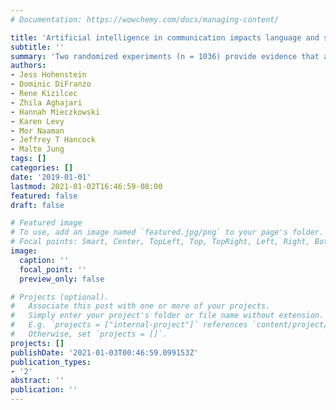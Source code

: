 ```yaml
---
# Documentation: https://wowchemy.com/docs/managing-content/

title: 'Artificial intelligence in communication impacts language and social relationships'
subtitle: ''
summary: 'Two randomized experiments (n = 1036) provide evidence that a commercially deployed AI changes how people interact with and perceive one another in pro-social and anti-social ways. We find that even though AI can increase communication efficiency and improve interpersonal perceptions, it risks changing users’ language production and continues to be viewed negatively. [(PDF - arXiv)](https://arxiv.org/pdf/2102.05756.pdf)'
authors:
- Jess Hohenstein
- Dominic DiFranzo
- Rene Kizilcec
- Zhila Aghajari
- Hannah Mieczkowski
- Karen Levy
- Mor Naaman
- Jeffrey T Hancock
- Malte Jung
tags: []
categories: []
date: '2019-01-01'
lastmod: 2021-01-02T16:46:59-08:00
featured: false
draft: false

# Featured image
# To use, add an image named `featured.jpg/png` to your page's folder.
# Focal points: Smart, Center, TopLeft, Top, TopRight, Left, Right, BottomLeft, Bottom, BottomRight.
image:
  caption: ''
  focal_point: ''
  preview_only: false

# Projects (optional).
#   Associate this post with one or more of your projects.
#   Simply enter your project's folder or file name without extension.
#   E.g. `projects = ["internal-project"]` references `content/project/deep-learning/index.md`.
#   Otherwise, set `projects = []`.
projects: []
publishDate: '2021-01-03T00:46:59.099153Z'
publication_types:
- '2'
abstract: ''
publication: ''
---
```

